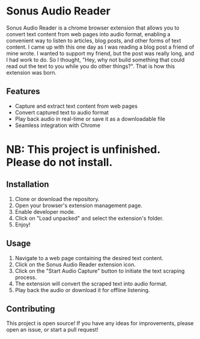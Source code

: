 # Sonus Audio Reader

Sonus Audio Reader is a chrome browser extension that allows you to convert text content from web pages into audio format, enabling a convenient way to listen to articles, blog posts, and other forms of text content.
I came up with this one day as I was reading a blog post a friend of mine wrote. I wanted to support my friend, but the post was really long, and I had work to do. So I thought, "Hey, why not build something that could read out the text to you while you do other things?". That is how this extension was born.

## Features

- Capture and extract text content from web pages
- Convert captured text to audio format
- Play back audio in real-time or save it as a downloadable file
- Seamless integration with Chrome

# NB: This project is unfinished. Please do not install.

## Installation

1. Clone or download the repository.
2. Open your browser's extension management page.
3. Enable developer mode.
4. Click on "Load unpacked" and select the extension's folder.
5. Enjoy!

## Usage

1. Navigate to a web page containing the desired text content.
2. Click on the Sonus Audio Reader extension icon.
3. Click on the "Start Audio Capture" button to initiate the text scraping process.
4. The extension will convert the scraped text into audio format.
6. Play back the audio or download it for offline listening.

## Contributing

This project is open source! If you have any ideas for improvements, please open an issue, or start a pull request!
